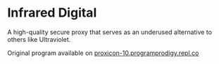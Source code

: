 # Infrared Digital
A high-quality secure proxy that serves as an underused alternative to others like Ultraviolet.

Original program available on [proxicon-10.programprodigy.repl.co](https://proxicon-10.programprodigy.repl.co)
